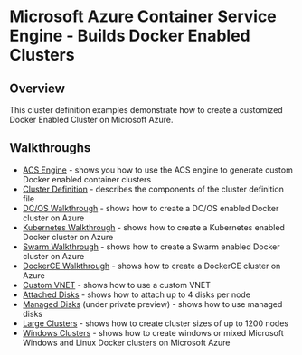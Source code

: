 # Microsoft Azure Container Service Engine - Builds Docker Enabled Clusters

## Overview

This cluster definition examples demonstrate how to create a customized Docker Enabled Cluster on Microsoft Azure.

## Walkthroughs

* [ACS Engine](../docs/acsengine.md) - shows you how to use the ACS engine to generate custom Docker enabled container clusters
* [Cluster Definition](../docs/clusterdefinition.md) - describes the components of the cluster definition file
* [DC/OS Walkthrough](../docs/dcos.md) - shows how to create a DC/OS enabled Docker cluster on Azure
* [Kubernetes Walkthrough](../docs/kubernetes.md) - shows how to create a Kubernetes enabled Docker cluster on Azure
* [Swarm Walkthrough](../docs/swarm.md) - shows how to create a Swarm enabled Docker cluster on Azure
* [DockerCE Walkthrough](../docs/swarmmode.md) - shows how to create a DockerCE cluster on Azure
* [Custom VNET](vnet) - shows how to use a custom VNET 
* [Attached Disks](disks-storageaccount) - shows how to attach up to 4 disks per node
* [Managed Disks](disks-managed) (under private preview) - shows how to use managed disks 
* [Large Clusters](largeclusters) - shows how to create cluster sizes of up to 1200 nodes
* [Windows Clusters](windows) - shows how to create windows or mixed Microsoft Windows and Linux Docker clusters on Microsoft Azure
